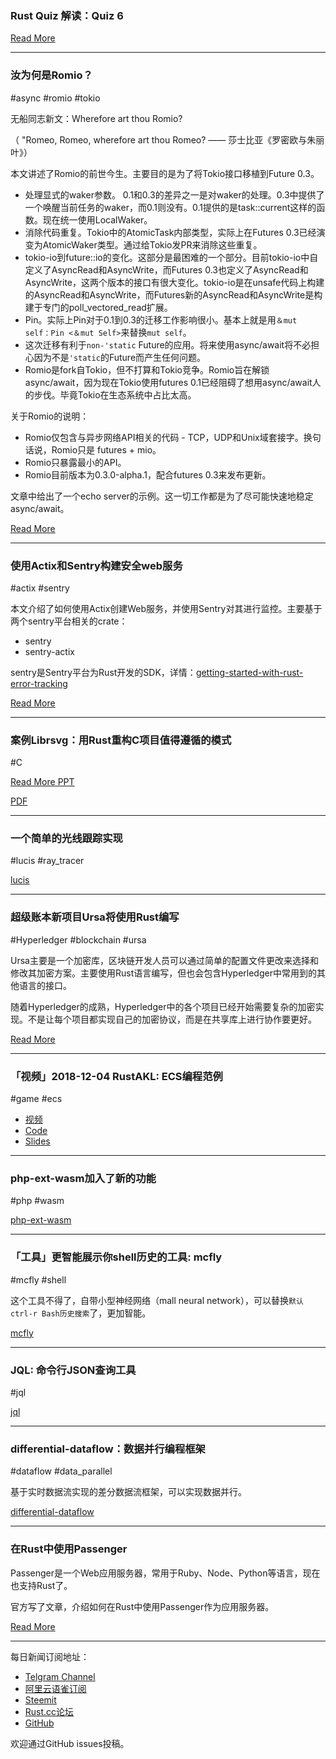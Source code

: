 ### Rust Quiz 解读：Quiz 6 

[Read More](https://zhuanlan.zhihu.com/p/51683754)

---

### 汝为何是Romio？

#async #romio #tokio

无船同志新文：Wherefore art thou Romio?

（ "Romeo, Romeo, wherefore art thou Romeo? —— 莎士比亚《罗密欧与朱丽叶》）

本文讲述了Romio的前世今生。主要目的是为了将Tokio接口移植到Future 0.3。

- 处理显式的waker参数。 0.1和0.3的差异之一是对waker的处理。0.3中提供了一个唤醒当前任务的waker，而0.1则没有。0.1提供的是task::current这样的函数。现在统一使用LocalWaker。
- 消除代码重复。Tokio中的AtomicTask内部类型，实际上在Futures 0.3已经演变为AtomicWaker类型。通过给Tokio发PR来消除这些重复。
- tokio-io到future::io的变化。这部分是最困难的一个部分。目前tokio-io中自定义了AsyncRead和AsyncWrite，而Futures 0.3也定义了AsyncRead和AsyncWrite，这两个版本的接口有很大变化。tokio-io是在unsafe代码上构建的AsyncRead和AsyncWrite，而Futures新的AsyncRead和AsyncWrite是构建于专门的poll_vectored_read扩展。
- Pin。实际上Pin对于0.1到0.3的迁移工作影响很小。基本上就是用`＆mut self：Pin <＆mut Self>`来替换`mut self`。
- 这次迁移有利于`non-'static` Future的应用。将来使用async/await将不必担心因为不是`'static`的Future而产生任何问题。
- Romio是fork自Tokio，但不打算和Tokio竞争。Romio旨在解锁async/await，因为现在Tokio使用futures 0.1已经阻碍了想用async/await人的步伐。毕竟Tokio在生态系统中占比太高。

关于Romio的说明：

- Romio仅包含与异步网络API相关的代码 -  TCP，UDP和Unix域套接字。换句话说，Romio只是 futures + mio。
- Romio只暴露最小的API。
- Romio目前版本为0.3.0-alpha.1，配合futures 0.3来发布更新。

文章中给出了一个echo server的示例。这一切工作都是为了尽可能快速地稳定async/await。

[Read More](https://boats.gitlab.io/blog/post/romio/)

---

### 使用Actix和Sentry构建安全web服务

#actix #sentry

本文介绍了如何使用Actix创建Web服务，并使用Sentry对其进行监控。主要基于两个sentry平台相关的crate：

- sentry
- sentry-actix

sentry是Sentry平台为Rust开发的SDK，详情：[getting-started-with-rust-error-tracking](https://blog.sentry.io/2018/10/22/getting-started-with-rust-error-tracking)

[Read More](https://blog.sentry.io/2018/12/04/safe-web-services-actix-sentry?utm_campaign=rust&utm_source=social&utm_medium=twitter&utm_content=post&utm_term=actix)

---

### 案例Librsvg：用Rust重构C项目值得遵循的模式

#C 

[Read More PPT](https://people.gnome.org/~federico/blog/guadec-2018-presentation.html)

[PDF](https://people.gnome.org/~federico/blog/docs/fmq-refactoring-c-to-rust.pdf)

---

### 一个简单的光线跟踪实现

#lucis #ray_tracer

[lucis](https://github.com/shaunbennett/lucis)

---

### 超级账本新项目Ursa将使用Rust编写

#Hyperledger #blockchain #ursa

Ursa主要是一个加密库，区块链开发人员可以通过简单的配置文件更改来选择和修改其加密方案。主要使用Rust语言编写，但也会包含Hyperledger中常用到的其他语言的接口。

随着Hyperledger的成熟，Hyperledger中的各个项目已经开始需要复杂的加密实现。不是让每个项目都实现自己的加密协议，而是在共享库上进行协作要更好。

[Read More](https://www.hyperledger.org/blog/2018/12/04/welcome-hyperledger-ursa)

---

### 「视频」2018-12-04 RustAKL: ECS编程范例

#game #ecs

- [视频](https://www.youtube.com/watch?v=Qc8a2hmpHCA&feature=youtu.be)
- [Code](https://github.com/azriel91/ecs_paradigm)
- [Slides](https://gitpitch.com/azriel91/ecs_paradigm/master?grs=github&t=sky#/)

---

### php-ext-wasm加入了新的功能

#php #wasm

[php-ext-wasm](https://github.com/Hywan/php-ext-wasm)

---

### 「工具」更智能展示你shell历史的工具: mcfly

#mcfly #shell

这个工具不得了，自带小型神经网络（mall neural network），可以替换`默认ctrl-r Bash历史搜索`了，更加智能。

[mcfly](https://github.com/cantino/mcfly)

---

### JQL: 命令行JSON查询工具

#jql

[jql](https://github.com/yamafaktory/jql)

---

### differential-dataflow：数据并行编程框架

#dataflow #data_parallel 

基于实时数据流实现的差分数据流框架，可以实现数据并行。

[differential-dataflow](https://github.com/frankmcsherry/differential-dataflow)

---

### 在Rust中使用Passenger

Passenger是一个Web应用服务器，常用于Ruby、Node、Python等语言，现在也支持Rust了。

官方写了文章，介绍如何在Rust中使用Passenger作为应用服务器。

[Read More](https://www.phusionpassenger.com/docs/advanced_guides/gls/rust.html)

---

每日新闻订阅地址：

- [Telgram Channel](https://t.me/rust_daily_news )
- [阿里云语雀订阅](https://www.yuque.com/chaosbot/rustnews)
- [Steemit](https://steemit.com/@blackanger)
- [Rust.cc论坛](https://rust.cc)
- [GitHub](https://github.com/RustStudy/rust_daily_news)

欢迎通过GitHub issues投稿。
